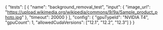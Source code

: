 
{
  "tests": [
    {
      "name": "background_removal_test",
      "input": {
        "image_url": "https://upload.wikimedia.org/wikipedia/commons/9/9a/Sample_product_photo.jpg"
      },
      "timeout": 20000
    }
  ],
  "config": {
    "gpuTypeId": "NVIDIA T4",
    "gpuCount": 1,
    "allowedCudaVersions": ["12.1", "12.2", "12.3"]
  }
}
